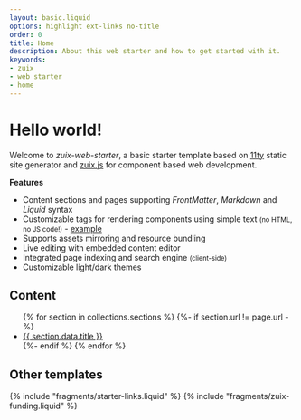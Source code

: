 ```yaml
---
layout: basic.liquid
options: highlight ext-links no-title
order: 0
title: Home
description: About this web starter and how to get started with it.
keywords:
- zuix
- web starter
- home
---
```


# Hello world!

Welcome to *zuix-web-starter*, a basic starter template based on [11ty](https://www.11ty.dev/)
static site generator and [zuix.js](https://zuixjs.org) for component based web development.

**Features**

- Content sections and pages supporting *FrontMatter*, *Markdown* and *Liquid* syntax
- Customizable tags for rendering components using simple text <small>(no HTML, no JS code!)</small> - [example](https://zuixjs.github.io/web-app/content/docs/zkit-components-tags/#media_browser)
- Supports assets mirroring and resource bundling
- Live editing with embedded content editor
- Integrated page indexing and search engine <small>(client-side)</small>
- Customizable light/dark themes


## Content

<ul>
{% for section in collections.sections %}
    {%- if section.url != page.url -%}
    <li>
        <a href="{{ section.url | url }}">{{ section.data.title }}</a>
    </li>
    {%- endif %}
{% endfor %}
</ul>

## Other templates

{% include "fragments/starter-links.liquid" %}
{% include "fragments/zuix-funding.liquid" %}
